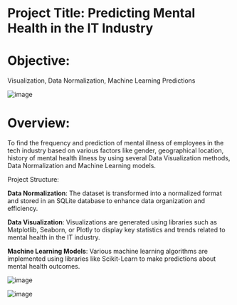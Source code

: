 # Project Title: Predicting Mental Health in the IT Industry

# Objective: 
  Visualization, Data Normalization, Machine Learning Predictions

![image](https://github.com/narasimha-gaonkar/mental_health_prediction/assets/111209914/7a4632a6-f685-44ab-a34e-3fe3559398ef)

# Overview:
To find the frequency and prediction of mental illness of employees in the tech industry based on various factors like gender, geographical location, history of mental health illness by using several Data Visualization methods, Data Normalization and Machine Learning models.

Project Structure:

**Data Normalization**: The dataset is transformed into a normalized format and stored in an SQLite database to enhance data organization and efficiency.

**Data Visualization**: Visualizations are generated using libraries such as Matplotlib, Seaborn, or Plotly to display key statistics and trends related to mental health in the IT industry.

**Machine Learning Models**: Various machine learning algorithms are implemented using libraries like Scikit-Learn to make predictions about mental health outcomes.

![image](https://github.com/narasimha-gaonkar/mental_health_prediction/assets/111209914/9572a282-e379-46bb-a652-4441c7863ca8)

![image](https://github.com/narasimha-gaonkar/mental_health_prediction/assets/111209914/2eda180b-9394-402d-bf28-56cb5aac0903)
